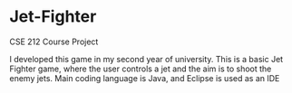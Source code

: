 # Jet-Fighter
CSE 212 Course Project

I developed this game in my second year of university. This is a basic Jet Fighter game, where the user
controls a jet and the aim is to shoot the enemy jets. Main coding language is Java, and Eclipse is used as
an IDE
